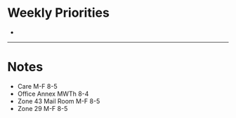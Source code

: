# Weekly Priorities
- 
---
# Notes
- Care M-F 8-5
- Office Annex MWTh 8-4
- Zone 43 Mail Room M-F 8-5
- Zone 29 M-F 8-5